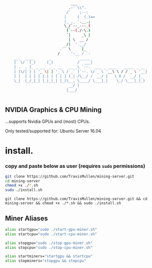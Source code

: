 ```sh
                              ___
                             .-' \\".
                            /`    ;--:
                           |     (  (_)==
                           |_ ._ '.__.;
                           \_/`--_---_(
                            (`--(./-\.)
                            `|     _\ |
                             | \  __ /
                            /|  '.__/
                         .'` \     |_
                        /     '-__ / `-
    ___  ____       _             _____                          
    |  \/  (_)     (_)           /  ___|                         
    | .  . |_ _ __  _ _ __   __ _\ `--.  ___ _ ____   _____ _ __ 
    | |\/| | | '_ \| | '_ \ / _` |`--. \/ _ \ '__\ \ / / _ \ '__|
    | |  | | | | | | | | | | (_| /\__/ /  __/ |   \ V /  __/ |_  
    \_|  |_/_|_| |_|_|_| |_|\__, \____/ \___|_|    \_/ \___|_(_) 
                             __/ |                               
                            |___/                                
                                     
```
## NVIDIA Graphics & CPU Mining

...supports Nvidia GPUs
   and (most) CPUs.

  Only tested/supported for:
  Ubuntu Server 16.04

# install.
### copy and paste below as user (requires `sudo` permissions)

```sh 
git clone https://github.com/TravisMullen/mining-server.git
cd mining-server
chmod +x ./*.sh
sudo ./install.sh 
```

`git clone https://github.com/TravisMullen/mining-server.git && cd mining-server && chmod +x ./*.sh && sudo ./install.sh `

## Miner Aliases

```bash
alias startgpu="sudo ./start-gpu-miner.sh"
alias startcpu="sudo ./start-cpu-miner.sh"

alias stopgpu="sudo ./stop-gpu-miner.sh"
alias stopcpu="sudo ./stop-cpu-miner.sh"

alias startminers="startgpu && startcpu"
alias stopminers="stopgpu && stopcpu"
```